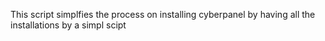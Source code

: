 This script simplfies the process on installing cyberpanel by having all the installations by a simpl scipt